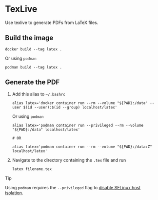 # TexLive

Use texlive to generate PDFs from LaTeX files.

## Build the image

```shell
docker build --tag latex .
```

Or using `podman`

```shell
podman build --tag latex .
```

## Generate the PDF

1. Add this alias to `~/.bashrc`

   ```shell
   alias latex='docker container run --rm --volume "${PWD}:/data" --user $(id --user):$(id --group) localhost/latex'
   ```

   Or using `podman`

   ```shell
   alias latex='podman container run --privileged --rm --volume "${PWD}:/data" localhost/latex'

   # OR

   alias latex='podman container run --rm --volume "${PWD}:/data:Z" localhost/latex'
   ```

2. Navigate to the directory containing the `.tex` file and run

   ```shell
   latex filename.tex
   ```

> [!TIP]
> Using `podman` requires the `--privileged` flag to [disable SELinux host isolation](https://stackoverflow.com/a/64556930).
